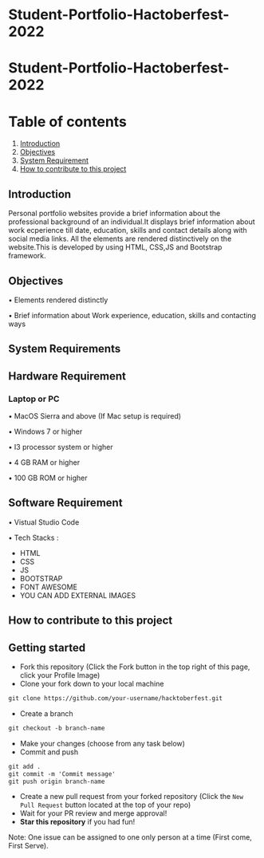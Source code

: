 # Student-Portfolio-Hactoberfest-2022
# Student-Portfolio-Hactoberfest-2022


# Table of contents
1. [Introduction ](#kt0)
2. [Objectives ](#kt1)
3. [System Requirement ](#kt2)
4. [How to contribute to this project ](#kt3)


<div id='kt0'>

## Introduction 
Personal portfolio websites provide a brief information about the professional background of an individual.It displays brief information about work ecperience till date, education, skills and contact details along with social media links. All the elements are rendered distinctively on the website.This is developed by using HTML, CSS,JS and Bootstrap framework.

<div id='kt1'>

## Objectives

• Elements rendered distinctly 

• Brief information about Work experience, education, skills and contacting ways

<div id='kt2'>

## System Requirements 

##	Hardware Requirement

###	Laptop or PC

•	MacOS Sierra and above (If Mac setup is required)

•	Windows 7 or higher

•	I3 processor system or higher

•	4 GB RAM or higher

•	100 GB ROM or higher

##	Software Requirement

•	Vistual Studio Code 
  
• Tech Stacks :
- HTML
- CSS
- JS
- BOOTSTRAP
- FONT AWESOME
- YOU CAN ADD EXTERNAL IMAGES
  
<div id='kt3'>

## How to contribute to this project 

## Getting started
* Fork this repository (Click the Fork button in the top right of this page, click your Profile Image)
* Clone your fork down to your local machine

```markdown
git clone https://github.com/your-username/hacktoberfest.git
```

* Create a branch

```markdown
git checkout -b branch-name
```

* Make your changes (choose from any task below)
* Commit and push

```markdown
git add .
git commit -m 'Commit message'
git push origin branch-name
```

* Create a new pull request from your forked repository (Click the `New Pull Request` button located at the top of your repo)
* Wait for your PR review and merge approval!
* __Star this repository__ if you had fun!
  
Note: One issue can be assigned to one only person at a time (First come, First Serve). 






